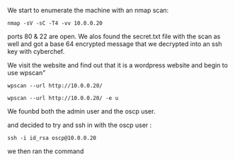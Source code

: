 We start to enumerate the machine with an nmap scan: 
```
nmap -sV -sC -T4 -vv 10.0.0.20
```
ports 80 & 22 are open. We alos found the secret.txt file with the scan as well and got a base 64 encrypted message that we decrypted into an ssh key with cyberchef.

We visit the website and find out that it is a wordpress website and begin to use wpscan"
```
wpscan --url http://10.0.0.20/ 

wpscan --url http://10.0.0.20/ -e u 
```

We founbd both the admin user and the oscp user.

and decided to try and ssh in with the oscp user :
```
ssh -i id_rsa oscp@10.0.0.20
```
we then ran the command

